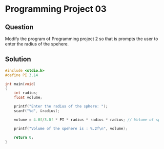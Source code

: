# Programming Project 03

## Question

Modify the program of Programming project 2 so that is prompts the user to enter the radius of the spehere.

## Solution

```c
#include <stdio.h>
#define PI 3.14

int main(void)
{
    int radius;
    float volume;

    printf("Enter the radius of the sphere: ");
    scanf("%d", &radius);

    volume = 4.0f/3.0f * PI * radius * radius * radius; // Volume of sphere = 4/3 * pie * r^3

    printf("Volume of the spehere is : %.2f\n", volume);
    
    return 0;
}
```
